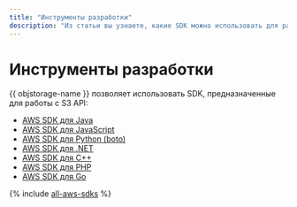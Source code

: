 ```yaml
---
title: "Инструменты разработки"
description: "Из статьи вы узнаете, какие SDK можно использовать для работы с S3 API в {{ objstorage-name }}."
---
```


# Инструменты разработки

{{ objstorage-name }} позволяет использовать SDK, предназначенные для работы с S3 API:

* [AWS SDK для Java](../aws-sdk-java.md)
* [AWS SDK для JavaScript](../aws-sdk-js.md)
* [AWS SDK для Python (boto)](../boto.md)
* [AWS SDK для .NET](../aws-sdk-net.md)
* [AWS SDK для C++](../aws-sdk-cpp.md)
* [AWS SDK для PHP](../aws-sdk-php.md)
* [AWS SDK для Go](../aws-sdk-go.md)

{% include [all-aws-sdks](../../../_includes/storage/all-aws-sdks.md) %}
